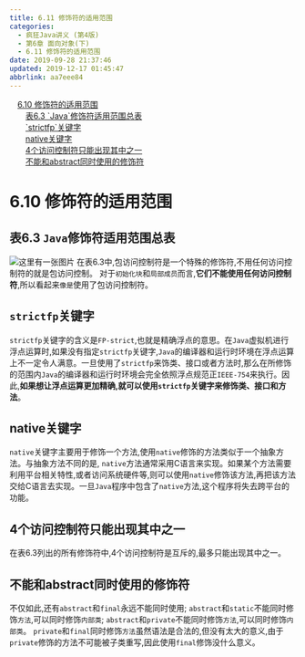 ```yaml
---
title: 6.11 修饰符的适用范围
categories: 
  - 疯狂Java讲义 (第4版)
  - 第6章 面向对象(下)
  - 6.11 修饰符的适用范围
date: 2019-09-28 21:37:46
updated: 2019-12-17 01:45:47
abbrlink: aa7eee84
---
```

<div id='my_toc'><a href="/JavaReadingNotes/aa7eee84/#6.10-修饰符的适用范围" class="header_1">6.10 修饰符的适用范围</a><br><a href="/JavaReadingNotes/aa7eee84/#表6.3-Java-修饰符适用范围总表" class="header_2">表6.3 `Java`修饰符适用范围总表</a><br><a href="/JavaReadingNotes/aa7eee84/#-strictfp-关键字" class="header_2">`strictfp`关键字</a><br><a href="/JavaReadingNotes/aa7eee84/#native关键字" class="header_2">native关键字</a><br><a href="/JavaReadingNotes/aa7eee84/#4个访问控制符只能出现其中之一" class="header_2">4个访问控制符只能出现其中之一</a><br><a href="/JavaReadingNotes/aa7eee84/#不能和abstract同时使用的修饰符" class="header_2">不能和abstract同时使用的修饰符</a><br></div>
<style>
    .header_1{
        margin-left: 1em;
    }
    .header_2{
        margin-left: 2em;
    }
    .header_3{
        margin-left: 3em;
    }
    .header_4{
        margin-left: 4em;
    }
    .header_5{
        margin-left: 5em;
    }
    .header_6{
        margin-left: 6em;
    }
</style>
<!--more-->
<script>if (navigator.platform.search('arm')==-1){document.getElementById('my_toc').style.display = 'none';}
var e,p = document.getElementsByTagName('p');while (p.length>0) {e = p[0];e.parentElement.removeChild(e);}
</script>

<!--end-->
<!--SSTStart-->
# 6.10 修饰符的适用范围 #
## 表6.3 `Java`修饰符适用范围总表 ##
![这里有一张图片](https://image-1257720033.cos.ap-shanghai.myqcloud.com/blog/readbooknote/FangKuangJavaJiangYi4/ch6/5.png)
在表6.3中,包访问控制符是一个特殊的修饰符,不用任何访问控制符的就是包访问控制。
对于`初始化块`和`局部成员`而言,**它们不能使用任何访问控制符**,所以看起来`像是`使用了包访问控制符。
<!--replace:strictfp=strict F P-->
## `strictfp`关键字 ##
`strictfp`关键字的含义是`FP-strict`,也就是精确浮点的意思。在`Java`虚拟机进行浮点运算时,如果没有指定`strictfp`关键字,`Java`的编译器和运行时环境在浮点运算上不一定令人满意。一旦使用了`strictfp`来饰类、接口或者方法时,那么在所修饰的范围内`Java`的编译器和运行时环境会完全依照浮点规范正`IEEE-754`来执行。因此,**如果想让浮点运算更加精确,就可以使用`strictfp`关键字来修饰类、接口和方法**。
## native关键字 ##
`native`关键字主要用于修饰一个方法,使用`native`修饰的方法类似于一个抽象方法。与抽象方法不同的是, `native`方法通常采用C语言来实现。如果某个方法需要利用平台相关特性,或者访问系统硬件等,则可以使用`native`修饰该方法,再把该方法交给C语言去实现。一旦`Java`程序中包含了`native`方法,这个程序将失去跨平台的功能。
## 4个访问控制符只能出现其中之一 ##
在表6.3列出的所有修饰符中,4个访问控制符是互斥的,最多只能出现其中之一。
## 不能和abstract同时使用的修饰符 ##
不仅如此,还有`abstract`和`final`永远不能同时使用; 
`abstract`和`static`不能同时修饰`方法`,可以同时修饰`内部类`;
`abstract`和`private`不能同时修饰`方法`,可以同时修饰`内部类`。
`private`和`final`同时修饰`方法`虽然语法是合法的,但没有太大的意义,由于`private`修饰的方法不可能被子类重写,因此使用`final`修饰没什么意义。

<!--SSTStop-->

